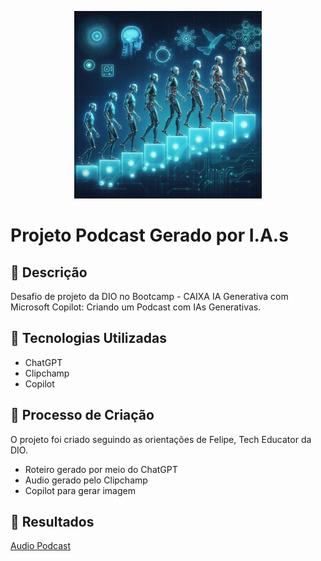 <p align="center">
<img 
    src="./Imagem_Podcast.png"
    width="300"
/>
</p>

# Projeto Podcast Gerado por I.A.s

## 📒 Descrição
Desafio de projeto da DIO no Bootcamp - CAIXA IA Generativa com Microsoft Copilot: Criando um Podcast com IAs Generativas.

## 🤖 Tecnologias Utilizadas
- ChatGPT
- Clipchamp
- Copilot

## 🧐 Processo de Criação
O projeto foi criado seguindo as orientações de Felipe, Tech Educator da DIO.
- Roteiro gerado por meio do ChatGPT
- Audio gerado pelo Clipchamp
- Copilot para gerar imagem

## 🚀 Resultados
[Audio Podcast](https://github.com/Cris-Pin-Bel/Criando_Podcast/blob/main/Audio_Podcast.mp4)



